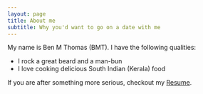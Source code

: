 ```yaml
---
layout: page
title: About me
subtitle: Why you'd want to go on a date with me
---
```


My name is Ben M Thomas (BMT). I have the following qualities:

- I rock a great beard and a man-bun
- I love cooking delicious South Indian (Kerala) food

If you are after something more serious, checkout my [Resume]().